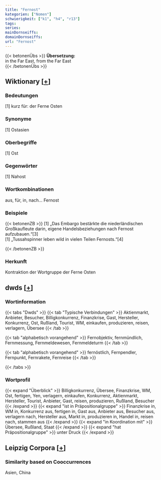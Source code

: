 ```yaml
---
title: "Fernost"
kategorien: ["Nomen"]
schwierigkeit: ["k1", "h4", "r13"]
tags:
series:
mainDornseiffs:
domainDornseiffs:
url: "Fernost"
---
```


{{< betonenÜbs >}}
**Übersetzung:**  
in the Far East, from the Far East  
{{< /betonenÜbs >}}

## Wiktionary [[+](https://de.wiktionary.org/wiki/Fernost)]

### Bedeutungen
[1] kurz für: der Ferne Osten  

### Synonyme
[1] Ostasien  

### Oberbegriffe
[1] Ost  

### Gegenwörter
[1] Nahost  

### Wortkombinationen
aus, für, in, nach… Fernost  

### Beispiele
{{< betonenZB >}}
[1] „Das Embargo bestärkte die niederländischen Großkaufleute darin, eigene Handelsbeziehungen nach Fernost aufzubauen.“[3]  
[1] „Tussahspinner leben wild in vielen Teilen Fernosts.“[4]  

{{< /betonenZB >}}
### Herkunft
Kontraktion der Wortgruppe der Ferne Osten  



## dwds [[+](https://www.dwds.de/wb/Fernost)]

### Wortinformation
{{< tabs "Dwds" >}}
{{< tab "Typische Verbindungen" >}}
Aktienmarkt, Anbieter, Besucher, Billigkonkurrenz, Finanzkrise, Gast, Hersteller, Konkurrenz, Ost, Rußland, Tourist, WM, einkaufen, produzieren, reisen, verlagern, Übersee
{{< /tab >}}

{{< tab "alphabetisch vorangehend" >}}
Fernobjektiv, fernmündlich, Fernmessung, Fernmeldewesen, Fernmeldeturm
{{< /tab >}}

{{< tab "alphabetisch vorangehend" >}}
fernöstlich, Fernpendler, Fernpunkt, Fernrakete, Fernreise
{{< /tab >}}

{{< /tabs >}}

### Wortprofil
{{< expand "Überblick" >}} Billigkonkurrenz, Übersee, Finanzkrise, WM, Ost, fertigen, Yen, verlagern, einkaufen, Konkurrenz, Aktienmarkt, Hersteller, Tourist, Anbieter, Gast, reisen, produzieren, Rußland, Besucher {{< /expand >}}
{{< expand "ist in Präpositionalgruppe" >}} Finanzkrise in, WM in, Konkurrenz aus, fertigen in, Gast aus, Anbieter aus, Besucher aus, verlagern nach, Hersteller aus, Markt in, produzieren in, Handel in, reisen nach, stammen aus {{< /expand >}}
{{< expand "in Koordination mit" >}} Übersee, Rußland, Staat {{< /expand >}}
{{< expand "hat Präpositionalgruppe" >}} unter Druck {{< /expand >}}

## Leipzig Corpora [[+](https://corpora.uni-leipzig.de/en/res?word=Fernost&corpusId=deu_newscrawl-public_2018)]


### Similarity based on Cooccurrences
Asien, China

